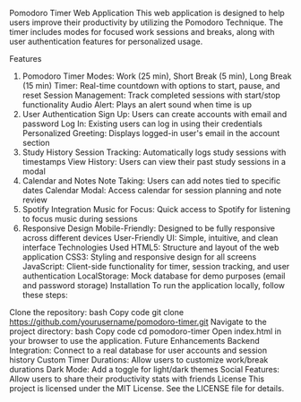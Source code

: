Pomodoro Timer Web Application
This web application is designed to help users improve their productivity by utilizing the Pomodoro Technique. The timer includes modes for focused work sessions and breaks, along with user authentication features for personalized usage.

Features
1. Pomodoro Timer
Modes: Work (25 min), Short Break (5 min), Long Break (15 min)
Timer: Real-time countdown with options to start, pause, and reset
Session Management: Track completed sessions with start/stop functionality
Audio Alert: Plays an alert sound when time is up
2. User Authentication
Sign Up: Users can create accounts with email and password
Log In: Existing users can log in using their credentials
Personalized Greeting: Displays logged-in user's email in the account section
3. Study History
Session Tracking: Automatically logs study sessions with timestamps
View History: Users can view their past study sessions in a modal
4. Calendar and Notes
Note Taking: Users can add notes tied to specific dates
Calendar Modal: Access calendar for session planning and note review
5. Spotify Integration
Music for Focus: Quick access to Spotify for listening to focus music during sessions
6. Responsive Design
Mobile-Friendly: Designed to be fully responsive across different devices
User-Friendly UI: Simple, intuitive, and clean interface
Technologies Used
HTML5: Structure and layout of the web application
CSS3: Styling and responsive design for all screens
JavaScript: Client-side functionality for timer, session tracking, and user authentication
LocalStorage: Mock database for demo purposes (email and password storage)
Installation
To run the application locally, follow these steps:

Clone the repository:
bash
Copy code
git clone https://github.com/yourusername/pomodoro-timer.git
Navigate to the project directory:
bash
Copy code
cd pomodoro-timer
Open index.html in your browser to use the application.
Future Enhancements
Backend Integration: Connect to a real database for user accounts and session history
Custom Timer Durations: Allow users to customize work/break durations
Dark Mode: Add a toggle for light/dark themes
Social Features: Allow users to share their productivity stats with friends
License
This project is licensed under the MIT License. See the LICENSE file for details.
